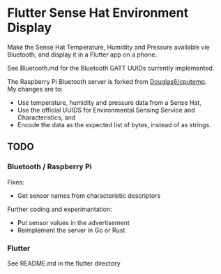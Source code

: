 # Flutter Sense Hat Environment Display

Make the Sense Hat Temperature, Humidity and Pressure available vie Bluetooth, and display it in a Flutter app on a phone.

See Bluetooth.md for the Bluetooth GATT UUIDs currently implemented.

The Raspberry Pi Bluetooth server is forked from [Douglas6/cputemp](https://github.com/Douglas6/cputemp).  
My changes are to:

- Use temperature, humidity and pressure data from a Sense Hat,
- Use the official UUIDS for Environmental Sensing Service and Characteristics, and
- Encode the data as the expected list of bytes, instead of as strings.

## TODO

### Bluetooth / Raspberry Pi

Fixes:

- Get sensor names from characteristic descriptors

Further coding and experimantation:

- Put sensor values in the advertisement
- Reimplement the server in Go or Rust

### Flutter

See README.md in the flutter directory
